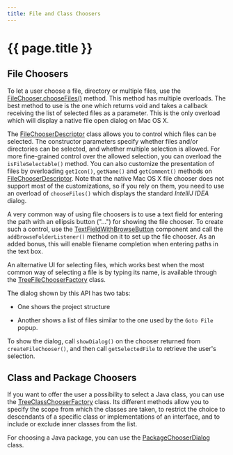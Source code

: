 ```yaml
---
title: File and Class Choosers
---
```


<!--
INITIAL_SOURCE https://confluence.jetbrains.com/display/IDEADEV/File+and+Class+Choosers
-->

# {{ page.title }}

## File Choosers

To let a user choose a file, directory or multiple files, use the
[FileChooser.chooseFiles()](https://github.com/JetBrains/intellij-community/blob/master/platform/platform-api/src/com/intellij/openapi/fileChooser/FileChooser.java)
method.
This method has multiple overloads.
The best method to use is the one which returns void and takes a callback receiving the list of selected files as a parameter.
This is the only overload which will display a native file open dialog on Mac OS X.

The
[FileChooserDescriptor](https://github.com/JetBrains/intellij-community/blob/master/platform/platform-api/src/com/intellij/openapi/fileChooser/FileChooserDescriptor.java)
class allows you to control which files can be selected.
The constructor parameters specify whether files and/or directories can be selected, and whether multiple selection is allowed.
For more fine-grained control over the allowed selection, you can overload the ```isFileSelectable()``` method.
You can also customize the presentation of files by overloading ```getIcon()```, ```getName()``` and ```getComment()``` methods on
[FileChooserDescriptor](https://github.com/JetBrains/intellij-community/blob/master/platform/platform-api/src/com/intellij/openapi/fileChooser/FileChooserDescriptor.java).
Note that the native Mac OS X file chooser does not support most of the customizations, so if you rely on them, you need to use an overload of ```chooseFiles()``` which displays the standard *IntelliJ IDEA* dialog.

A very common way of using file choosers is to use a text field for entering the path with an ellipsis button ("...") for showing the file chooser.
To create such a control, use the
[TextFieldWithBrowseButton](https://github.com/JetBrains/intellij-community/blob/master/platform/platform-api/src/com/intellij/openapi/ui/TextFieldWithBrowseButton.java)
component and call the ```addBrowseFolderListener()``` method on it to set up the file chooser.
As an added bonus, this will enable filename completion when entering paths in the text box.

An alternative UI for selecting files, which works best when the most common way of selecting a file is by typing its name, is available through the
[TreeFileChooserFactory](https://github.com/JetBrains/intellij-community/blob/master/platform/lang-api/src/com/intellij/ide/util/TreeFileChooserFactory.java) class.

The dialog shown by this API has two tabs:

*  One shows the project structure

*  Another shows a list of files similar to the one used by the ```Goto File``` popup.

To show the dialog, call ```showDialog()``` on the chooser returned from ```createFileChooser()```, and then call ```getSelectedFile``` to retrieve the user's selection.

## Class and Package Choosers

If you want to offer the user a possibility to select a Java class, you can use the
[TreeClassChooserFactory](https://github.com/JetBrains/intellij-community/blob/master/java/openapi/src/com/intellij/ide/util/TreeClassChooserFactory.java)
class.
Its different methods allow you to specify the scope from which the classes are taken, to restrict the choice to descendants of a specific class or implementations of an interface, and to include or exclude inner classes from the list.

For choosing a Java package, you can use the
[PackageChooserDialog](https://github.com/JetBrains/intellij-community/blob/master/java/java-impl/src/com/intellij/ide/util/PackageChooserDialog.java)
class.

